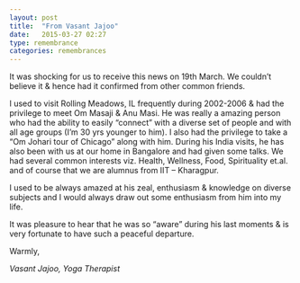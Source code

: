 ```yaml
---
layout: post
title:  "From Vasant Jajoo"
date:   2015-03-27 02:27
type: remembrance
categories: remembrances
---
```


It was shocking for us to receive this news on 19th March. We couldn’t believe it & hence had it confirmed from other common friends.
 
I used to visit Rolling Meadows, IL frequently during 2002-2006 & had the privilege to meet Om Masaji & Anu Masi. He was really a amazing person who had the ability to easily “connect” with a diverse set of people and with all age groups (I’m 30 yrs younger to him). I also had the privilege to take a “Om Johari tour of Chicago” along with him. During his India visits, he has also been with us at our home in Bangalore and had given some talks. We had several common interests viz. Health, Wellness, Food, Spirituality et.al. and of course that we are alumnus from IIT – Kharagpur.
 
I used to be always amazed at his zeal, enthusiasm & knowledge on diverse subjects and I would always draw out some enthusiasm from him into my life.
 
It was pleasure to hear that he was so “aware” during his last moments & is very fortunate to have such a peaceful departure.

Warmly,

*Vasant Jajoo, Yoga Therapist*
